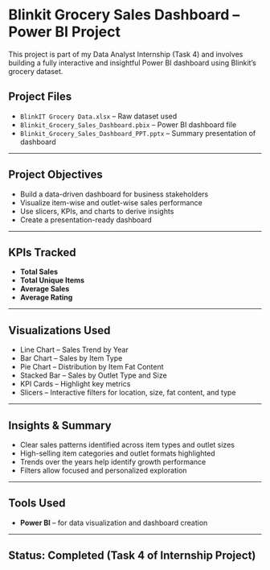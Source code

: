 # Blinkit Grocery Sales Dashboard – Power BI Project

This project is part of my Data Analyst Internship (Task 4) and involves building a fully interactive and insightful Power BI dashboard using Blinkit’s grocery dataset.

## Project Files

- `BlinkIT Grocery Data.xlsx` – Raw dataset used
- `Blinkit_Grocery_Sales_Dashboard.pbix` – Power BI dashboard file
- `Blinkit_Grocery_Sales_Dashboard_PPT.pptx` – Summary presentation of dashboard

---

##  Project Objectives

- Build a data-driven dashboard for business stakeholders
- Visualize item-wise and outlet-wise sales performance
- Use slicers, KPIs, and charts to derive insights
- Create a presentation-ready dashboard

---

##  KPIs Tracked

- **Total Sales**
- **Total Unique Items**
- **Average Sales**
- **Average Rating**

---

## Visualizations Used

- Line Chart – Sales Trend by Year
- Bar Chart – Sales by Item Type
- Pie Chart – Distribution by Item Fat Content
- Stacked Bar – Sales by Outlet Type and Size
- KPI Cards – Highlight key metrics
- Slicers – Interactive filters for location, size, fat content, and type

---

##  Insights & Summary

- Clear sales patterns identified across item types and outlet sizes
- High-selling item categories and outlet formats highlighted
- Trends over the years help identify growth performance
- Filters allow focused and personalized exploration

---

## Tools Used

- **Power BI** – for data visualization and dashboard creation

---


## Status: Completed (Task 4 of Internship Project)

